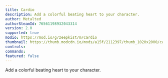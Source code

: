 ```yaml
---
title: Cardio
description: Add a colorful beating heart to your character.
author: Metalted
authorSteamId: 76561198932043314
version: 2.0
supported: true
modio: https://mod.io/g/zeepkist/m/cardio
thumbnail: https://thumb.modcdn.io/mods/a15f/2112397/thumb_1020x2000/cardioicon.png
controls:
commands:
featured: false
---
```


Add a colorful beating heart to your character.
